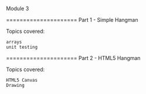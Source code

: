 Module 3

=====================
Part 1 - Simple Hangman

Topics covered:
	
	arrays
	unit testing
	
=====================
Part 2 - HTML5 Hangman

Topics covered:
	
	HTML5 Canvas
	Drawing